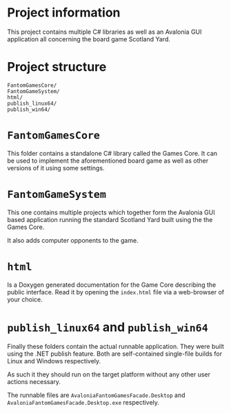 # Project information

This project contains multiple C# libraries as well as an Avalonia GUI application all concerning the board game Scotland Yard.

# Project structure

```
FantomGamesCore/
FantomGameSystem/
html/
publish_linux64/
publish_win64/
```

# `FantomGamesCore`
This folder contains a standalone C# library called the Games Core. It can be used to implement the aforementioned board game as well as other versions of it using some settings.

# `FantomGameSystem`
This one contains multiple projects which together form the Avalonia GUI based application running the standard Scotland Yard built using the the Games Core.

It also adds computer opponents to the game.

# `html`
Is a Doxygen generated documentation for the Game Core describing the public interface. Read it by opening the `index.html` file via a web-browser of your choice.

# `publish_linux64` and `publish_win64`
Finally these folders contain the actual runnable application. They were built using the .NET publish feature. Both are self-contained single-file builds for Linux and Windows respectively. 

As such it they should run on the target platform without any other user actions necessary.

The runnable files are `AvaloniaFantomGamesFacade.Desktop` and `AvaloniaFantomGamesFacade.Desktop.exe` respectively.

